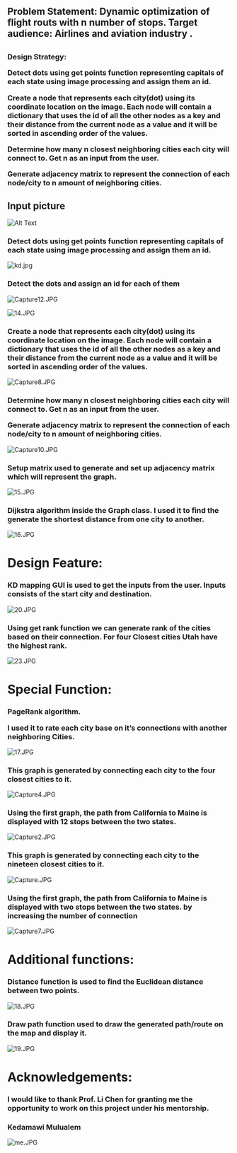 
<h2>Problem Statement: 
Dynamic optimization of flight routs with n number of stops.
Target audience: Airlines and aviation industry .<h2>

<h3>Design Strategy:

Detect dots using get points function representing capitals of each state using image processing
 and assign them an id.



Create a node that represents each city(dot) using its coordinate location on the image.
Each node will contain a dictionary that uses the id of all the other nodes as a key and their 
distance from the  current node as a value and it will be sorted  in ascending order of the values.




Determine how many n closest neighboring cities each city will connect to. Get n as an input from the user.

Generate adjacency matrix to represent the connection of each node/city to n amount of neighboring cities.
<h3>
<h2>Input picture</h2>
 
![Alt Text](USA-Mapping/usadoted.jpg)

<h3>Detect dots using get points function representing capitals of each state using image processing
 and assign them an id.</h3>

![kd.jpg](attachment:kd.jpg)

<h3>Detect the dots and assign an id for each of them</h3>

![Capture12.JPG](attachment:Capture12.JPG)

![14.JPG](attachment:14.JPG)

<h3>Create a node that represents each city(dot) using its coordinate location on the image.
Each node will contain a dictionary that uses the id of all the other nodes as a key and their 
distance from the  current node as a value and it will be sorted  in ascending order of the values.</h3>

![Capture8.JPG](attachment:Capture8.JPG)

<h3>Determine how many n closest neighboring cities each city will connect to. Get n as an input from the user.

Generate adjacency matrix to represent the connection of each node/city to n amount of neighboring cities.</h3>

![Capture10.JPG](attachment:Capture10.JPG)

<h3>Setup matrix used to generate and set up adjacency matrix
 which will represent the graph.</h3>

![15.JPG](attachment:15.JPG)

<h3>Dijkstra algorithm inside the Graph class. I used it to find the generate the shortest 
distance from one city to another.</h3>

![16.JPG](attachment:16.JPG)

<h1>Design Feature:</h1>
<h3>
KD mapping GUI is used to get the inputs from the user.
Inputs consists of the start city and destination.</h3>

![20.JPG](attachment:20.JPG)


<h3>Using get rank function we can generate rank of the cities based on their connection. 
For four Closest cities Utah have the highest rank.</h3>

![23.JPG](attachment:23.JPG)

<h1>Special Function:</h1>
<h3>
PageRank algorithm.

I used it to rate each city base on it’s connections with another neighboring Cities.</h3>

![17.JPG](attachment:17.JPG)

<h3>This graph is generated by connecting each city to the four closest cities to it.</h3>

![Capture4.JPG](attachment:Capture4.JPG)

<h3>Using the first graph, the path from California to Maine is displayed with 12 stops between the two states.
</h3>

![Capture2.JPG](attachment:Capture2.JPG)

<h3>This graph is generated by connecting each city to the nineteen closest cities to it.</h3>

![Capture.JPG](attachment:Capture.JPG)

<h3>Using the first graph, the path from California to Maine is displayed with two stops between the two states. by increasing the number of connection</h3>


![Capture7.JPG](attachment:Capture7.JPG)

<h1>Additional functions:</h1>
<h3>
Distance function is used to find the Euclidean distance between two points.</h3>

![18.JPG](attachment:18.JPG)

<h3>Draw path function used to draw the generated path/route on the map and display it.</h3>

![19.JPG](attachment:19.JPG)

<h1>Acknowledgements: </h1>
<h3>I would like to thank Prof. Li Chen for granting me the opportunity to work on this project under his mentorship.</h3>

<h3>Kedamawi Mulualem</h3>


![me.JPG](attachment:me.JPG)
